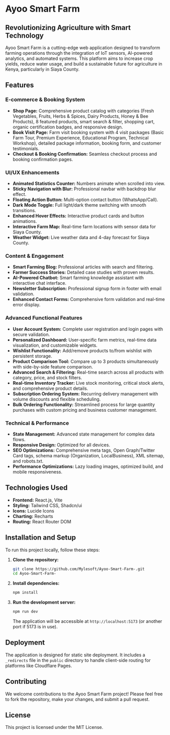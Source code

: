 # Ayoo Smart Farm

## Revolutionizing Agriculture with Smart Technology

Ayoo Smart Farm is a cutting-edge web application designed to transform farming operations through the integration of IoT sensors, AI-powered analytics, and automated systems. This platform aims to increase crop yields, reduce water usage, and build a sustainable future for agriculture in Kenya, particularly in Siaya County.

## Features

### E-commerce & Booking System
- **Shop Page:** Comprehensive product catalog with categories (Fresh Vegetables, Fruits, Herbs & Spices, Dairy Products, Honey & Bee Products), 8 featured products, smart search & filter, shopping cart, organic certification badges, and responsive design.
- **Book Visit Page:** Farm visit booking system with 4 visit packages (Basic Farm Tour, Premium Experience, Educational Program, Technical Workshop), detailed package information, booking form, and customer testimonials.
- **Checkout & Booking Confirmation:** Seamless checkout process and booking confirmation pages.

### UI/UX Enhancements
- **Animated Statistics Counter:** Numbers animate when scrolled into view.
- **Sticky Navigation with Blur:** Professional navbar with backdrop blur effect.
- **Floating Action Button:** Multi-option contact button (WhatsApp/Call).
- **Dark Mode Toggle:** Full light/dark theme switching with smooth transitions.
- **Enhanced Hover Effects:** Interactive product cards and button animations.
- **Interactive Farm Map:** Real-time farm locations with sensor data for Siaya County.
- **Weather Widget:** Live weather data and 4-day forecast for Siaya County.

### Content & Engagement
- **Smart Farming Blog:** Professional articles with search and filtering.
- **Farmer Success Stories:** Detailed case studies with proven results.
- **AI-Powered Chatbot:** Smart farming knowledge assistant with interactive chat interface.
- **Newsletter Subscription:** Professional signup form in footer with email validation.
- **Enhanced Contact Forms:** Comprehensive form validation and real-time error display.

### Advanced Functional Features
- **User Account System:** Complete user registration and login pages with secure validation.
- **Personalized Dashboard:** User-specific farm metrics, real-time data visualization, and customizable widgets.
- **Wishlist Functionality:** Add/remove products to/from wishlist with persistent storage.
- **Product Comparison Tool:** Compare up to 3 products simultaneously with side-by-side feature comparison.
- **Advanced Search & Filtering:** Real-time search across all products with category, price, and stock filters.
- **Real-time Inventory Tracker:** Live stock monitoring, critical stock alerts, and comprehensive product details.
- **Subscription Ordering System:** Recurring delivery management with volume discounts and flexible scheduling.
- **Bulk Ordering Functionality:** Streamlined process for large quantity purchases with custom pricing and business customer management.

### Technical & Performance
- **State Management:** Advanced state management for complex data flows.
- **Responsive Design:** Optimized for all devices.
- **SEO Optimizations:** Comprehensive meta tags, Open Graph/Twitter Card tags, schema markup (Organization, LocalBusiness), XML sitemap, and robots.txt.
- **Performance Optimizations:** Lazy loading images, optimized build, and mobile responsiveness.

## Technologies Used

- **Frontend:** React.js, Vite
- **Styling:** Tailwind CSS, Shadcn/ui
- **Icons:** Lucide Icons
- **Charting:** Recharts
- **Routing:** React Router DOM

## Installation and Setup

To run this project locally, follow these steps:

1.  **Clone the repository:**
    ```bash
    git clone https://github.com/Mylesoft/Ayoo-Smart-Farm-.git
    cd Ayoo-Smart-Farm-
    ```

2.  **Install dependencies:**
    ```bash
    npm install
    ```

3.  **Run the development server:**
    ```bash
    npm run dev
    ```

    The application will be accessible at `http://localhost:5173` (or another port if 5173 is in use).

## Deployment

The application is designed for static site deployment. It includes a `_redirects` file in the `public` directory to handle client-side routing for platforms like Cloudflare Pages.

## Contributing

We welcome contributions to the Ayoo Smart Farm project! Please feel free to fork the repository, make your changes, and submit a pull request.

## License

This project is licensed under the MIT License.

